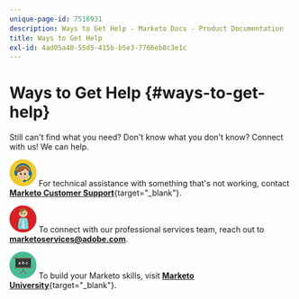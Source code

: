 ```yaml
---
unique-page-id: 7516931
description: Ways to Get Help - Marketo Docs - Product Documentation
title: Ways to Get Help
exl-id: 4ad05a40-55d5-415b-b5e3-7766eb8c3e1c
---
```

# Ways to Get Help {#ways-to-get-help}

Still can't find what you need? Don't know what you don't know? Connect with us! We can help.

![--](assets/seo-29.png) For technical assistance with something that's not working, contact [**Marketo Customer Support**](https://nation.marketo.com/t5/Support/ct-p/Support){target="_blank"}.

![--](assets/seo-30.png) To connect with our professional services team, reach out to **marketoservices@adobe.com**.

![--](assets/education-science-08.png) To build your Marketo skills, visit [**Marketo University**](https://learn.marketo.com){target="_blank"}.

